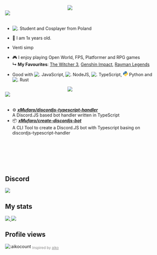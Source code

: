 #

<div>
<img src="https://media.discordapp.net/attachments/1102600210456264734/1102613359846772846/Profile.png" width="300" align="right"  />
<br/>
<img src="https://media.discordapp.net/attachments/1102600210456264734/1102613360094232596/Github_AboutMe.png" width="500" />
<br/>
<br/>
  
- <img src="https://cdn.discordapp.com/attachments/1102600210456264734/1102600982858313779/FlagPL.png" alt="." width="16" height="16"/> Student and Cosplayer from Poland
-   🔞 I am 1x years old.
-   Venti simp
-   🎮 I enjoy playing Open World, FPS, Platformer and RPG games <br> **↳ My Favourites**: [The Witcher 3](https://www.thewitcher.com/us/en/witcher3), [Genshin Impact](https://genshin.hoyoverse.com/en/), [Rayman Legends](https://www.ubisoft.com/en-gb/game/rayman/legends)

-   Good with <img src="https://cdn.discordapp.com/emojis/620827756653051914.png" alt="." width="16" height="16"/> JavaScript, <img src="https://cdn.discordapp.com/emojis/932559343600156674.png?size=20" alt="." width="16" height="16"/> NodeJS, <img src="https://www.typescriptlang.org/favicon-32x32.png" alt="." width="16" height="16"/> TypeScript, <img src="https://raw.githubusercontent.com/brand-icons/brands/66a515d0afc1bdf9cd308a9ae8d85e1bd23a4d97/icons/color/python.svg" alt="." width="16" height="16"/> Python and <img src="https://cdn.discordapp.com/emojis/1102603079460851833.webp" alt="." width="16" height="16"/> Rust

<img src="https://media.discordapp.net/attachments/1102600210456264734/1102613360601747537/something.png?width=280&height=700" width="300" align="right" />
<br/>
<img src="https://media.discordapp.net/attachments/1102600210456264734/1102613360303939684/Github_Repositories.png" width="500" />
<br/>
<br/>
  
- ⚙️ [***xMufaro/discordjs-typescript-handler***](https://github.com/xmufaro/discordjs-typescript-handler) <br/>
  A Discord.JS based bot handler written in TypeScript
- 📦 [***xMufaro/create-discordjs-bot***](https://github.com/xmufaro/create-discordjs-bot) <br/>
  A CLI Tool to create a Discord.JS bot with Typescript basing on discordjs-typescript-handler
</div>
<br/>
<br/>
<br/>
<br/>
<br/>

## Discord

<a href="https://discord.com/users/769702535124090904"  align="left">
    <img src="https://lanyard.cnrad.dev/api/769702535124090904?theme=dark&bg=2b2d31&borderRadius=15px&animated=true&idleMessage=On%20the%20sky%20there%20is%20an%20angel%20in%20somewhere%20(.%20%E2%9D%9B%20%E1%B4%97%20%E2%9D%9B.)">
  </a>

## My stats

<p align="left">
  <a href="/">
  <img width="49.5%" src="https://github-readme-stats.vercel.app/api?username=xmufaro&theme=dracula&show_icons=true&include_all_commits=true&count_private=true" />
    <img width="49.5%" src="https://github-readme-streak-stats.herokuapp.com/?user=xmufaro&theme=dracula&hide_border=true" />
  </a>
</p>

## Profile views

![:aikocount](https://count.getloli.com/get/@xMufaro?theme=rule34)
<sub style="opacity: 50%;">Inspired by [aiko](https://github.com/aiko-chan-ai)<sub>
